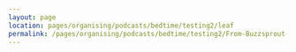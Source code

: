 ```yaml
---
layout: page
location: pages/organising/podcasts/bedtime/testing2/leaf
permalink: /pages/organising/podcasts/bedtime/testing2/From-Buzzsprout-07
---
```

